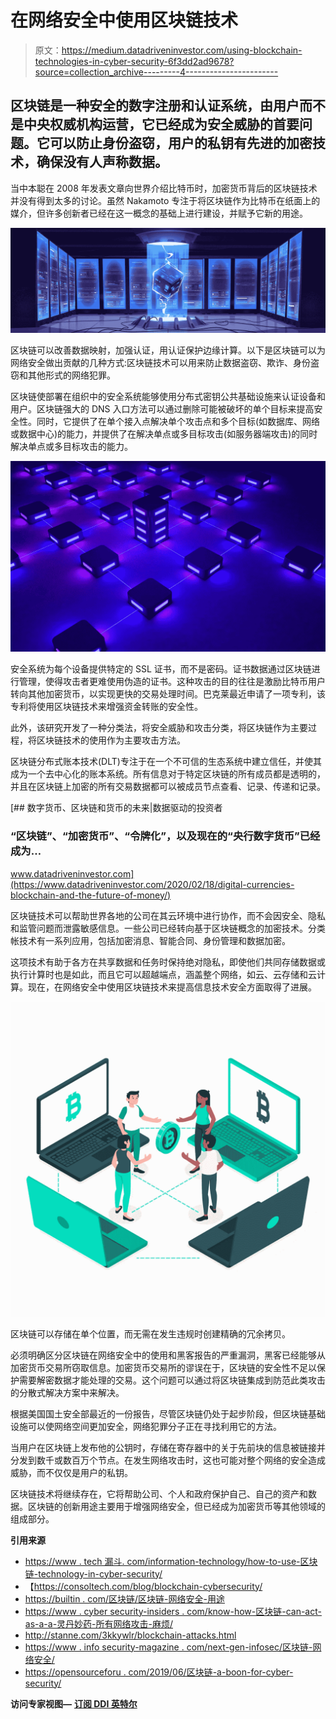 # 在网络安全中使用区块链技术

> 原文：<https://medium.datadriveninvestor.com/using-blockchain-technologies-in-cyber-security-6f3dd2ad9678?source=collection_archive---------4----------------------->

## 区块链是一种安全的数字注册和认证系统，由用户而不是中央权威机构运营，它已经成为安全威胁的首要问题。它可以防止身份盗窃，用户的私钥有先进的加密技术，确保没有人声称数据。

当中本聪在 2008 年发表文章向世界介绍比特币时，加密货币背后的区块链技术并没有得到太多的讨论。虽然 Nakamoto 专注于将区块链作为比特币在纸面上的媒介，但许多创新者已经在这一概念的基础上进行建设，并赋予它新的用途。

![](img/da05ce3e3f33fc61ee2ce540ab5924da.png)

区块链可以改善数据映射，加强认证，用认证保护边缘计算。以下是区块链可以为网络安全做出贡献的几种方式:区块链技术可以用来防止数据盗窃、欺诈、身份盗窃和其他形式的网络犯罪。

区块链使部署在组织中的安全系统能够使用分布式密钥公共基础设施来认证设备和用户。区块链强大的 DNS 入口方法可以通过删除可能被破坏的单个目标来提高安全性。同时，它提供了在单个接入点解决单个攻击点和多个目标(如数据库、网络或数据中心)的能力，并提供了在解决单点或多目标攻击(如服务器端攻击)的同时解决单点或多目标攻击的能力。

![](img/f967ff53ed70fba26f6fb4e8f50acd21.png)

安全系统为每个设备提供特定的 SSL 证书，而不是密码。证书数据通过区块链进行管理，使得攻击者更难使用伪造的证书。这种攻击的目的往往是激励比特币用户转向其他加密货币，以实现更快的交易处理时间。巴克莱最近申请了一项专利，该专利将使用区块链技术来增强资金转账的安全性。

此外，该研究开发了一种分类法，将安全威胁和攻击分类，将区块链作为主要过程，将区块链技术的使用作为主要攻击方法。

区块链分布式账本技术(DLT)专注于在一个不可信的生态系统中建立信任，并使其成为一个去中心化的账本系统。所有信息对于特定区块链的所有成员都是透明的，并且在区块链上加密的所有交易数据都可以被成员节点查看、记录、传递和记录。

[](https://www.datadriveninvestor.com/2020/02/18/digital-currencies-blockchain-and-the-future-of-money/) [## 数字货币、区块链和货币的未来|数据驱动的投资者

### “区块链”、“加密货币”、“令牌化”，以及现在的“央行数字货币”已经成为…

www.datadriveninvestor.com](https://www.datadriveninvestor.com/2020/02/18/digital-currencies-blockchain-and-the-future-of-money/) 

区块链技术可以帮助世界各地的公司在其云环境中进行协作，而不会因安全、隐私和监管问题而泄露敏感信息。一些公司已经转向基于区块链概念的加密技术。分类帐技术有一系列应用，包括加密消息、智能合同、身份管理和数据加密。

这项技术有助于各方在共享数据和任务时保持绝对隐私，即使他们共同存储数据或执行计算时也是如此，而且它可以超越端点，涵盖整个网络，如云、云存储和云计算。现在，在网络安全中使用区块链技术来提高信息技术安全方面取得了进展。

![](img/7c270eaa553e78dfe36134693c823ae7.png)

区块链可以存储在单个位置，而无需在发生违规时创建精确的冗余拷贝。

必须明确区分区块链在网络安全中的使用和黑客报告的严重漏洞，黑客已经能够从加密货币交易所窃取信息。加密货币交易所的谬误在于，区块链的安全性不足以保护需要解密数据才能处理的交易。这个问题可以通过将区块链集成到防范此类攻击的分散式解决方案中来解决。

根据美国国土安全部最近的一份报告，尽管区块链仍处于起步阶段，但区块链基础设施可以使网络空间更加安全，网络犯罪分子正在寻找利用它的方法。

当用户在区块链上发布他的公钥时，存储在寄存器中的关于先前块的信息被链接并分发到数千或数百万个节点。在发生网络攻击时，这也可能对整个网络的安全造成威胁，而不仅仅是用户的私钥。

区块链技术将继续存在，它将帮助公司、个人和政府保护自己、自己的资产和数据。区块链的创新用途主要用于增强网络安全，但已经成为加密货币等其他领域的组成部分。

**引用来源**

*   [https://www . tech 漏斗. com/information-technology/how-to-use-区块链-technology-in-cyber-security/](https://www.techfunnel.com/information-technology/how-to-use-blockchain-technology-in-cyber-security/)
*   【https://consoltech.com/blog/blockchain-cybersecurity/ 
*   [https://builtin . com/区块链/区块链-网络安全-用途](https://builtin.com/blockchain/blockchain-cybersecurity-uses)
*   [https://www . cyber security-insiders . com/know-how-区块链-can-act-as-a-a-灵丹妙药-所有网络攻击-麻烦/](https://www.cybersecurity-insiders.com/know-how-blockchain-can-act-as-a-panacea-to-all-cyber-attack-troubles/)
*   http://stanne.com/3kkywlr/blockchain-attacks.html
*   [https://www . info security-magazine . com/next-gen-infosec/区块链-网络安全/](https://www.infosecurity-magazine.com/next-gen-infosec/blockchain-cybersecurity/)
*   [https://opensourceforu . com/2019/06/区块链-a-boon-for-cyber-security/](https://opensourceforu.com/2019/06/blockchain-a-boon-for-cyber-security/)

**访问专家视图—** [**订阅 DDI 英特尔**](https://datadriveninvestor.com/ddi-intel)